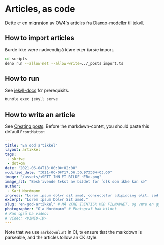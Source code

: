 # Articles, as code

Dette er en migrasjon av [OW4's](https://github.com/dotkom/onlineweb4) articles fra Django-modeller til jekyll.

## How to import articles

Burde ikke være nødvendig å kjøre etter første import.

```sh
cd scripts
deno run --allow-net --allow-write=../_posts import.ts
```

## How to run

See [jekyll-docs](https://jekyllrb.com/docs/) for prerequisits.

```sh
bundle exec jekyll serve
```

## How to write an article

See [Creating posts](https://jekyllrb.com/docs/posts/#creating-posts). Before the markdown-contet, you should paste this
default `FrontMatter`:

```yaml
---
title: "En god artikkel"
layout: artikkel
tags: 
 - skrive
 - dotkom
date: "2021-06-08T18:00:00+02:00"
modified_date: "2021-06-08T17:56:56.973584+02:00"
image: "/assets/<SETT INN ET BILDE HER>.png"
image_alt: "Beskrivende tekst av bildet for folk som ikke kan se"
author:
 - Kari Nordmann
ingress: "Lorem ipsum dolor sit amet, consectetur adipiscing elit, sed do eiusmod tempor incididunt ut labore et dolore magna aliqua. Ut enim ad minim veniam, quis nostrud exercitation ullamco laboris nisi ut aliquip ex ea commodo consequat. Duis aute irure dolor in reprehenderit in voluptate velit esse cillum dolore eu fugiat nulla pariatur. Excepteur sint occaecat cupidatat non proident, sunt in culpa qui officia deserunt mollit anim id est laborum."
excerpt: "Lorem Ipsum Dolor Sit amet."
slug: "en-god-artikkel" # MÅ VÆRE IDENTISK MED FILNAVNET, og være en gyldig del av en URL
photographer: "Ola Nordmann" # Photograf bak bildet
# Kan også ha video:
# video: <VIMEO-ID>
---
```

Note that we use `markdownlint` in CI, to ensure that the markdown is parseable, and the articles follow an OK style.
